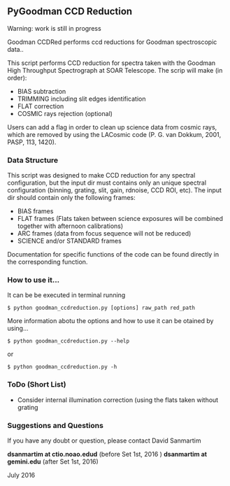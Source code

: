 ## PyGoodman CCD Reduction

Warning: work is still in progress

Goodman CCDRed performs ccd reductions for Goodman spectroscopic data..

This script performs CCD reduction for spectra taken with the Goodman High Throughput Spectrograph at SOAR Telescope. The scrip will make (in order):

 - BIAS subtraction
 - TRIMMING including slit edges identification
 - FLAT correction
 - COSMIC rays rejection (optional)

Users can add a flag in order to clean up science data from cosmic rays, which are removed by using the LACosmic code (P. G. van Dokkum, 2001, PASP, 113, 1420).

### Data Structure

This script was designed to make CCD reduction for any spectral configuration, but the input dir must contains only an unique spectral configuration (binning, grating, slit, gain, rdnoise, CCD ROI, etc). The input dir should contain only the following frames:

 - BIAS frames
 - FLAT frames (Flats taken between science exposures will be combined together with afternoon calibrations)
 - ARC frames (data from focus sequence will not be reduced)
 - SCIENCE and/or STANDARD frames
 
Documentation for specific functions of the code can be found directly in the corresponding function.

### How to use it...

It can be be executed in terminal running 

    $ python goodman_ccdreduction.py [options] raw_path red_path 
    
More information abotu the options and how to use it can be otained by using...

    $ python goodman_ccdreduction.py --help

or

    $ python goodman_ccdreduction.py -h

### ToDo (Short List)

 - Consider internal illumination correction (using the flats taken without grating

### Suggestions and Questions

If you have any doubt or question, please contact David Sanmartim 

<b>dsanmartim at ctio.noao.edud</b> (before Set 1st, 2016 ) 
<b>dsanmartim at gemini.edu</b> (after Set 1st, 2016)
   
July 2016

